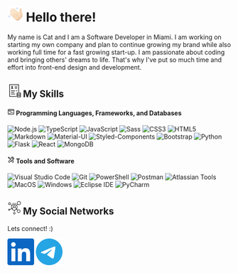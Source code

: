 # ![Hello](/images/icons8-waving-35.png) Hello there!

My name is Cat and I am a Software Developer in Miami. I am working on starting my own company and plan to continue growing my brand while also working full time for a fast growing start-up. I am passionate about coding and bringing others' dreams to life. That's why I've put so much time and effort into front-end design and development.

## ![Skills](/images/icons8-applicant-30.png) My Skills

#### ![languages](/images/icons8-outline-16.png) Programming Languages, Frameworks, and Databases

![Node.js](https://img.shields.io/badge/Node.js-339933?logo=Node.js&logoColor=FFFFFF&style=for-the-badge)
![TypeScript](https://img.shields.io/badge/TypeScript-3178C6?logo=TypeScript&logoColor=FFFFFF&style=for-the-badge)
![JavaScript](https://img.shields.io/badge/JavaScript-F7DF1E?logo=JavaScript&logoColor=000000&style=for-the-badge)
![Sass](https://img.shields.io/badge/Sass-CC6699?logo=Sass&logoColor=FFFFFF&style=for-the-badge)
![CSS3](https://img.shields.io/badge/CSS3-1572B6?logo=CSS3&logoColor=FFFFFF&style=for-the-badge)
![HTML5](https://img.shields.io/badge/HTML5-E34F26?logo=HTML5&logoColor=FFFFFF&style=for-the-badge)
![Markdown](https://img.shields.io/badge/Markdown-000000?logo=Markdown&logoColor=FFFFFF&style=for-the-badge)
![Material-UI](https://img.shields.io/badge/Material_UI-0081CB?logo=Material-UI&logoColor=FFFFFF&style=for-the-badge)
![Styled-Components](https://img.shields.io/badge/Styled_Components-DB7093?logo=Styled-Components&logoColor=FFFFFF&style=for-the-badge)
![Bootstrap](https://img.shields.io/badge/Bootstrap-7952B3?logo=Bootstrap&logoColor=FFFFFF&style=for-the-badge)
![Python](https://img.shields.io/badge/Python-3776AB?logo=Python&logoColor=FFFFFF&style=for-the-badge)
![Flask](https://img.shields.io/badge/Flask-000000?logo=Flask&logoColor=FFFFFF&style=for-the-badge)
![React](https://img.shields.io/badge/React-61DAFB?logo=React&logoColor=000000&style=for-the-badge)
![MongoDB](https://img.shields.io/badge/MongoDB-47A248?logo=MongoDB&logoColor=FFFFFF&style=for-the-badge)

#### ![tools](/images/icons8-maintenance-16.png) Tools and Software

![Visual Studio Code](https://img.shields.io/badge/Visual_Studio_Code-007ACC?logo=Visual-Studio-Code&logoColor=FFFFFF&style=for-the-badge)
![Git](https://img.shields.io/badge/Git-F05032?logo=Git&logoColor=FFFFFF&style=for-the-badge)
![PowerShell](https://img.shields.io/badge/PowerShell-5391FE?logo=PowerShell&logoColor=FFFFFF&style=for-the-badge)
![Postman](https://img.shields.io/badge/Postman-FF6C37?logo=Postman&logoColor=FFFFFF&style=for-the-badge)
![Atlassian Tools](https://img.shields.io/badge/Atlassian-0052CC?logo=Atlassian&logoColor=FFFFFF&style=for-the-badge)
![MacOS](https://img.shields.io/badge/MacOS-000000?logo=MacOS&logoColor=FFFFFF&style=for-the-badge)
![Windows](https://img.shields.io/badge/Windows-0078D6?logo=Windows&logoColor=FFFFFF&style=for-the-badge)
![Eclipse IDE](https://img.shields.io/badge/Eclipse_IDE-2C2255?logo=Eclipse-IDE&logoColor=FFFFFF&style=for-the-badge)
![PyCharm](https://img.shields.io/badge/PyCharm-000000?logo=PyCharm&logoColor=FFFFFF&style=for-the-badge)

## ![Social](/images/icons8-social-network-30.png) My Social Networks

Lets connect! :)

[![LinkedIn](/images/social/linkedin.svg)](https://www.linkedin.com/in/catdelgado9/)
[![Telegram](/images/social/telegram.svg)](https://t.me/cybercat_tech_cat)
<!-- [![Twitch](/images/social/twitch.svg)](https://www.twitch.tv/lifeingamemode) -->
